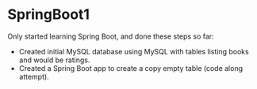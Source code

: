 # SpringBoot1

Only started learning Spring Boot, and done these steps so far:
* Created initial MySQL database using MySQL with tables listing books and would be ratings.
* Created a Spring Boot app to create a copy empty table (code along attempt).
